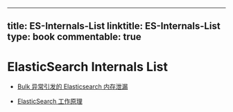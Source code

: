 
---
title: ES-Internals-List
linktitle: ES-Internals-List
type: book
commentable: true
---

# ElasticSearch Internals List

- [Bulk 异常引发的 Elasticsearch 内存泄漏](https://www.jianshu.com/p/d4f7a6d58008)

- [ElasticSearch 工作原理](https://my.oschina.net/yjwxh/blog/675354)

    